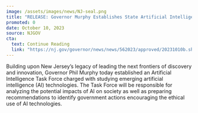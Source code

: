 ```yaml
---
image: /assets/images/news/NJ-seal.png
title: "RELEASE: Governor Murphy Establishes State Artificial Intelligence Task Force"
promoted: 0
date: October 10, 2023
source: NJGOV
cta:
  text: Continue Reading
  link: "https://nj.gov/governor/news/news/562023/approved/20231010b.shtml"
---
```


Building upon New Jersey’s legacy of leading the next frontiers of discovery and innovation, Governor Phil Murphy today established an Artificial Intelligence Task Force charged with studying emerging artificial intelligence (AI) technologies. The Task Force will be responsible for analyzing the potential impacts of AI on society as well as preparing recommendations to identify government actions encouraging the ethical use of AI technologies. 
